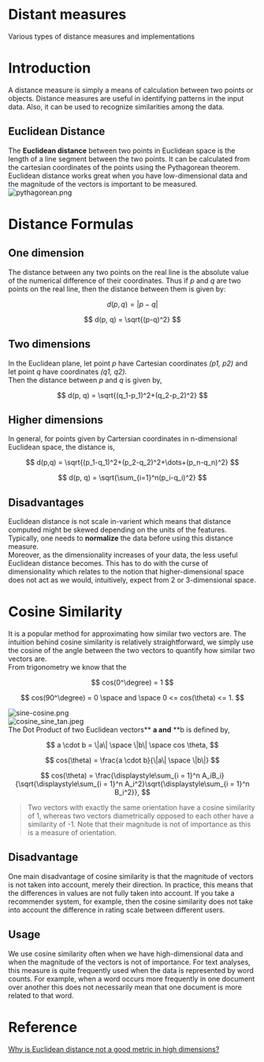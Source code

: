 # Distant measures

Various types of distance measures and implementations   

# Introduction

A distance measure is simply a means of calculation between two points or objects. Distance measures are useful in identifying patterns in the input data. Also, it can be used to recognize similarities among the data.    

## Euclidean Distance

The **Euclidean distance** between two points in Euclidean space is the length of a line segment between the two points. It can be calculated from the cartesian coordinates of the points using the Pythagorean theorem. Euclidean distance works great when you have low-dimensional data and the magnitude of the vectors is important to be measured.   
![pythagorean.png](/home/karthik/quicklisp/local-projects/cl-dist-measure/data/pythagorean.png)    

# Distance Formulas

## One dimension

The distance between any two points on the real line is the absolute value of the numerical difference of their coordinates. Thus if *p* and *q* are two points on the real line, then the distance between them is given by:   

$$
d(p, q) = |p -q|
$$

$$
d(p, q) = \sqrt{(p-q)^2}
$$

## Two dimensions

In the Euclidean plane, let point *p* have Cartesian coordinates *(p1, p2)* and let point *q* have coordinates *(q1, q2).*   
Then the distance between *p* and *q* is given by,    

$$
d(p, q) = \sqrt{(q_1-p_1)^2+(q_2-p_2)^2}
$$

## Higher dimensions

In general, for points given by Cartersian coordinates in n-dimensional Euclidean space, the distance is,    

$$
d(p,q) = \sqrt{(p_1-q_1)^2+(p_2-q_2)^2+\dots+(p_n-q_n)^2}
$$

$$
d(p, q) = \sqrt{\sum_{i=1}^n(p_i-q_i)^2}
$$

## Disadvantages

Euclidean distance is not scale in-varient which means that distance computed might be skewed depending on the units of the features. Typically, one needs to **normalize** the data before using this distance measure.    
Moreover, as the dimensionality increases of your data, the less useful Euclidean distance becomes. This has to do with the curse of dimensionality which relates to the notion that higher-dimensional space does not act as we would, intuitively, expect from 2 or 3-dimensional space.    

# Cosine Similarity

It is a popular method for approximating how similar two vectors are. The intuition behind cosine similarity is relatively straightforward, we simply use the cosine of the angle between the two vectors to quantify how similar two vectors are.    
From trigonometry we know that the    

$$
cos(0^\degree) = 1
$$

$$
cos(90^\degree) = 0 \space and \space 0 <= cos(\theta) <= 1.
$$

![sine-cosine.png](/home/karthik/quicklisp/local-projects/cl-dist-measure/data/sine-cosine.png)    
![cosine\_sine\_tan.jpeg](/home/karthik/quicklisp/local-projects/cl-dist-measure/data/cosine_sine_tan.jpeg)    
The Dot Product  of two Euclidean vectors** **a and** **b is defined by,    

$$
a \cdot b = \|a\| \space \|b\| \space cos \theta, 
$$

$$
cos(\theta) = \frac{a \cdot b}{\|a\| \space \|b\|}
$$

$$
cos(\theta) = \frac{\displaystyle\sum_{i = 1}^n A_iB_i}{\sqrt{\displaystyle\sum_{i = 1}^n A_i^2}\sqrt{\displaystyle\sum_{i = 1}^n B_i^2}},
$$



> Two vectors with exactly the same orientation have a cosine similarity of 1, whereas two vectors diametrically opposed to each other have a similarity of -1. Note that their magnitude is not of importance as this is a measure of orientation.   

## Disadvantage

One main disadvantage of cosine similarity is that the magnitude of vectors is not taken into account, merely their direction. In practice, this means that the differences in values are not fully taken into account. If you take a recommender system, for example, then the cosine
similarity does not take into account the difference in rating scale between different users.   

## Usage

We use cosine similarity often when we have high-dimensional data and when the magnitude of the vectors is not of importance. For text analyses, this measure is quite frequently used when the data is represented by word counts. For example, when a word occurs more frequently in one document over another this does not necessarily mean
that one document is more related to that word.   

# Reference

[Why is Euclidean distance not a good metric in high dimensions?](https://stats.stackexchange.com/questions/99171/why-is-euclidean-distance-not-a-good-metric-in-high-dimensions)    